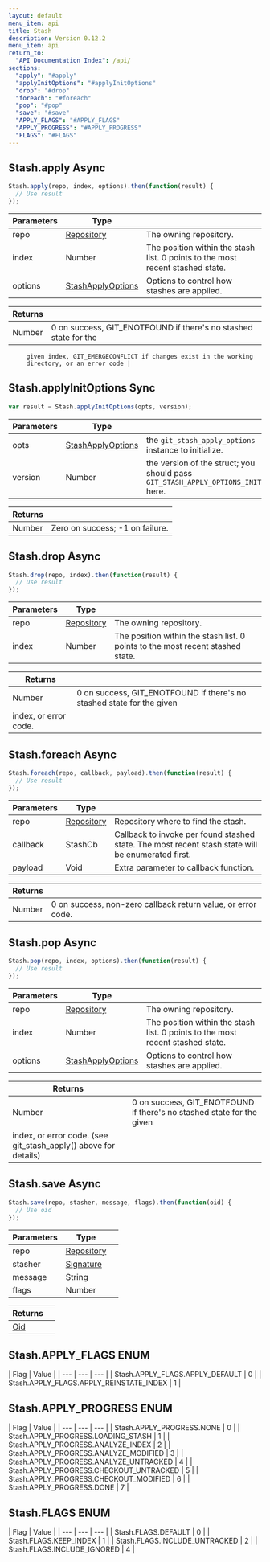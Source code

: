 ```yaml
---
layout: default
menu_item: api
title: Stash
description: Version 0.12.2
menu_item: api
return_to:
  "API Documentation Index": /api/
sections:
  "apply": "#apply"
  "applyInitOptions": "#applyInitOptions"
  "drop": "#drop"
  "foreach": "#foreach"
  "pop": "#pop"
  "save": "#save"
  "APPLY_FLAGS": "#APPLY_FLAGS"
  "APPLY_PROGRESS": "#APPLY_PROGRESS"
  "FLAGS": "#FLAGS"
---
```


## <a name="apply"></a><span>Stash.</span>apply <span class="tags"><span class="async">Async</span></span>

```js
Stash.apply(repo, index, options).then(function(result) {
  // Use result
});
```

| Parameters | Type |   |
| --- | --- | --- |
| repo | [Repository](/api/repository/) | The owning repository. |
| index | Number | The position within the stash list. 0 points to the most recent stashed state. |
| options | [StashApplyOptions](/api/stash_apply_options/) | Options to control how stashes are applied. |

| Returns |  |
| --- | --- |
| Number |  0 on success, GIT_ENOTFOUND if there's no stashed state for the
         given index, GIT_EMERGECONFLICT if changes exist in the working
         directory, or an error code |

## <a name="applyInitOptions"></a><span>Stash.</span>applyInitOptions <span class="tags"><span class="sync">Sync</span></span>

```js
var result = Stash.applyInitOptions(opts, version);
```

| Parameters | Type |   |
| --- | --- | --- |
| opts | [StashApplyOptions](/api/stash_apply_options/) | the `git_stash_apply_options` instance to initialize. |
| version | Number | the version of the struct; you should pass `GIT_STASH_APPLY_OPTIONS_INIT` here. |

| Returns |  |
| --- | --- |
| Number |  Zero on success; -1 on failure. |

## <a name="drop"></a><span>Stash.</span>drop <span class="tags"><span class="async">Async</span></span>

```js
Stash.drop(repo, index).then(function(result) {
  // Use result
});
```

| Parameters | Type |   |
| --- | --- | --- |
| repo | [Repository](/api/repository/) | The owning repository. |
| index | Number | The position within the stash list. 0 points to the most recent stashed state. |

| Returns |  |
| --- | --- |
| Number |  0 on success, GIT_ENOTFOUND if there's no stashed state for the given
 index, or error code. |

## <a name="foreach"></a><span>Stash.</span>foreach <span class="tags"><span class="async">Async</span></span>

```js
Stash.foreach(repo, callback, payload).then(function(result) {
  // Use result
});
```

| Parameters | Type |   |
| --- | --- | --- |
| repo | [Repository](/api/repository/) | Repository where to find the stash. |
| callback | StashCb | Callback to invoke per found stashed state. The most recent stash state will be enumerated first. |
| payload | Void | Extra parameter to callback function. |

| Returns |  |
| --- | --- |
| Number |  0 on success, non-zero callback return value, or error code. |

## <a name="pop"></a><span>Stash.</span>pop <span class="tags"><span class="async">Async</span></span>

```js
Stash.pop(repo, index, options).then(function(result) {
  // Use result
});
```

| Parameters | Type |   |
| --- | --- | --- |
| repo | [Repository](/api/repository/) | The owning repository. |
| index | Number | The position within the stash list. 0 points to the most recent stashed state. |
| options | [StashApplyOptions](/api/stash_apply_options/) | Options to control how stashes are applied. |

| Returns |  |
| --- | --- |
| Number |  0 on success, GIT_ENOTFOUND if there's no stashed state for the given
 index, or error code. (see git_stash_apply() above for details) |

## <a name="save"></a><span>Stash.</span>save <span class="tags"><span class="async">Async</span></span>

```js
Stash.save(repo, stasher, message, flags).then(function(oid) {
  // Use oid
});
```

| Parameters | Type |   |
| --- | --- | --- |
| repo | [Repository](/api/repository/) |  |
| stasher | [Signature](/api/signature/) |  |
| message | String |  |
| flags | Number |  |

| Returns |  |
| --- | --- |
| [Oid](/api/oid/) |  |

## <a name="APPLY_FLAGS"></a><span>Stash.</span>APPLY_FLAGS <span class="tags"><span class="enum">ENUM</span></span>

| Flag | Value |
| --- | --- | --- |
| <span>Stash.APPLY_FLAGS.</span>APPLY_DEFAULT | 0 |
| <span>Stash.APPLY_FLAGS.</span>APPLY_REINSTATE_INDEX | 1 |

## <a name="APPLY_PROGRESS"></a><span>Stash.</span>APPLY_PROGRESS <span class="tags"><span class="enum">ENUM</span></span>

| Flag | Value |
| --- | --- | --- |
| <span>Stash.APPLY_PROGRESS.</span>NONE | 0 |
| <span>Stash.APPLY_PROGRESS.</span>LOADING_STASH | 1 |
| <span>Stash.APPLY_PROGRESS.</span>ANALYZE_INDEX | 2 |
| <span>Stash.APPLY_PROGRESS.</span>ANALYZE_MODIFIED | 3 |
| <span>Stash.APPLY_PROGRESS.</span>ANALYZE_UNTRACKED | 4 |
| <span>Stash.APPLY_PROGRESS.</span>CHECKOUT_UNTRACKED | 5 |
| <span>Stash.APPLY_PROGRESS.</span>CHECKOUT_MODIFIED | 6 |
| <span>Stash.APPLY_PROGRESS.</span>DONE | 7 |

## <a name="FLAGS"></a><span>Stash.</span>FLAGS <span class="tags"><span class="enum">ENUM</span></span>

| Flag | Value |
| --- | --- | --- |
| <span>Stash.FLAGS.</span>DEFAULT | 0 |
| <span>Stash.FLAGS.</span>KEEP_INDEX | 1 |
| <span>Stash.FLAGS.</span>INCLUDE_UNTRACKED | 2 |
| <span>Stash.FLAGS.</span>INCLUDE_IGNORED | 4 |

